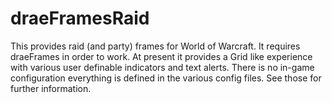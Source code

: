 draeFramesRaid
==============

This provides raid (and party) frames for World of Warcraft. It requires draeFrames in order to work. At present it provides a Grid like experience with various user definable indicators and text alerts. There is no in-game configuration everything is defined in the various config files. See those for further information.
